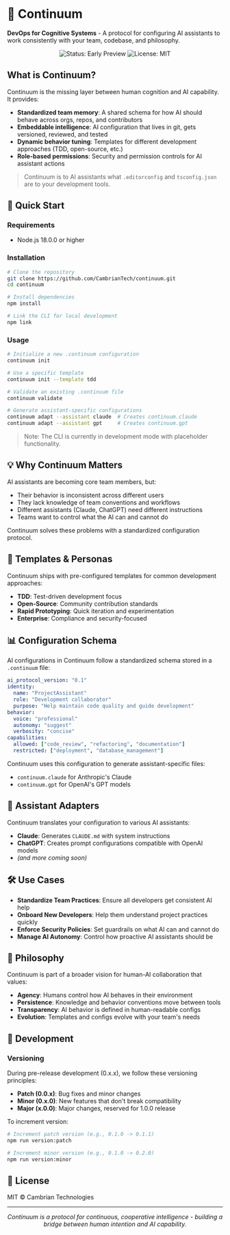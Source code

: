 # 🔄 Continuum

**DevOps for Cognitive Systems** - A protocol for configuring AI assistants to work consistently with your team, codebase, and philosophy.

<p align="center">
  <img src="https://img.shields.io/badge/status-early_preview-orange" alt="Status: Early Preview">
  <img src="https://img.shields.io/badge/license-MIT-blue" alt="License: MIT">
</p>

## What is Continuum?

Continuum is the missing layer between human cognition and AI capability. It provides:

- **Standardized team memory**: A shared schema for how AI should behave across orgs, repos, and contributors
- **Embeddable intelligence**: AI configuration that lives in git, gets versioned, reviewed, and tested
- **Dynamic behavior tuning**: Templates for different development approaches (TDD, open-source, etc.)
- **Role-based permissions**: Security and permission controls for AI assistant actions

> Continuum is to AI assistants what `.editorconfig` and `tsconfig.json` are to your development tools.

## 🚀 Quick Start

### Requirements
- Node.js 18.0.0 or higher

### Installation

```bash
# Clone the repository
git clone https://github.com/CambrianTech/continuum.git
cd continuum

# Install dependencies
npm install

# Link the CLI for local development
npm link
```

### Usage

```bash
# Initialize a new .continuum configuration
continuum init

# Use a specific template
continuum init --template tdd

# Validate an existing .continuum file
continuum validate

# Generate assistant-specific configurations
continuum adapt --assistant claude  # Creates continuum.claude
continuum adapt --assistant gpt     # Creates continuum.gpt
```


> Note: The CLI is currently in development mode with placeholder functionality.

## 💡 Why Continuum Matters

AI assistants are becoming core team members, but:

- Their behavior is inconsistent across different users
- They lack knowledge of team conventions and workflows
- Different assistants (Claude, ChatGPT) need different instructions
- Teams want to control what the AI can and cannot do

Continuum solves these problems with a standardized configuration protocol.

## 🧩 Templates & Personas

Continuum ships with pre-configured templates for common development approaches:

- **TDD**: Test-driven development focus
- **Open-Source**: Community contribution standards
- **Rapid Prototyping**: Quick iteration and experimentation
- **Enterprise**: Compliance and security-focused

## 📊 Configuration Schema

AI configurations in Continuum follow a standardized schema stored in a `.continuum` file:

```yaml
ai_protocol_version: "0.1"
identity:
  name: "ProjectAssistant"
  role: "Development collaborator"
  purpose: "Help maintain code quality and guide development"
behavior:
  voice: "professional"
  autonomy: "suggest"
  verbosity: "concise"
capabilities:
  allowed: ["code_review", "refactoring", "documentation"]
  restricted: ["deployment", "database_management"]
```

Continuum uses this configuration to generate assistant-specific files:
- `continuum.claude` for Anthropic's Claude
- `continuum.gpt` for OpenAI's GPT models

## 🔌 Assistant Adapters

Continuum translates your configuration to various AI assistants:

- **Claude**: Generates `CLAUDE.md` with system instructions
- **ChatGPT**: Creates prompt configurations compatible with OpenAI models
- *(and more coming soon)*

## 🛠️ Use Cases

- **Standardize Team Practices**: Ensure all developers get consistent AI help
- **Onboard New Developers**: Help them understand project practices quickly
- **Enforce Security Policies**: Set guardrails on what AI can and cannot do
- **Manage AI Autonomy**: Control how proactive AI assistants should be

## 🧠 Philosophy

Continuum is part of a broader vision for human-AI collaboration that values:

- **Agency**: Humans control how AI behaves in their environment
- **Persistence**: Knowledge and behavior conventions move between tools
- **Transparency**: AI behavior is defined in human-readable configs
- **Evolution**: Templates and configs evolve with your team's needs

## 🧪 Development

### Versioning

During pre-release development (0.x.x), we follow these versioning principles:

- **Patch (0.0.x)**: Bug fixes and minor changes
- **Minor (0.x.0)**: New features that don't break compatibility
- **Major (x.0.0)**: Major changes, reserved for 1.0.0 release

To increment version:
```bash
# Increment patch version (e.g., 0.1.0 -> 0.1.1)
npm run version:patch

# Increment minor version (e.g., 0.1.0 -> 0.2.0)
npm run version:minor
```

## 📜 License

MIT © Cambrian Technologies

---

<p align="center">
  <i>Continuum is a protocol for continuous, cooperative intelligence - building a bridge between human intention and AI capability.</i>
</p>